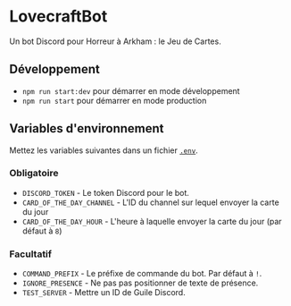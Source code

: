 # LovecraftBot

Un bot Discord pour Horreur à Arkham : le Jeu de Cartes.

## Développement

- `npm run start:dev` pour démarrer en mode développement
- `npm run start` pour démarrer en mode production

## Variables d'environnement

Mettez les variables suivantes dans un fichier [`.env`](https://www.npmjs.com/package/dotenv).

### Obligatoire

- `DISCORD_TOKEN` - Le token Discord pour le bot.
- `CARD_OF_THE_DAY_CHANNEL` - L'ID du channel sur lequel envoyer la carte du jour
- `CARD_OF_THE_DAY_HOUR` - L'heure à laquelle envoyer la carte du jour (par défaut à `8`)

### Facultatif

- `COMMAND_PREFIX` - Le préfixe de commande du bot. Par défaut à `!`.
- `IGNORE_PRESENCE` - Ne pas pas positionner de texte de présence.
- `TEST_SERVER` - Mettre un ID de Guile Discord.
